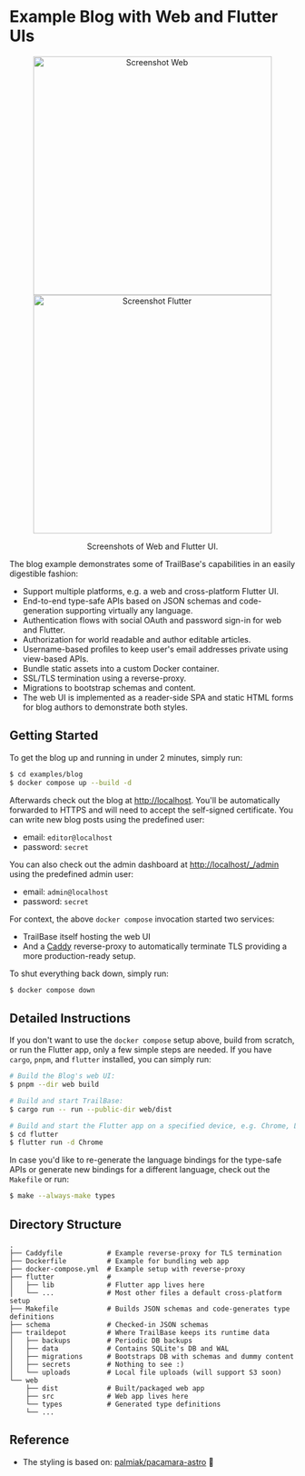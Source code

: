# Example Blog with Web and Flutter UIs

<p align="center">
  <picture align="center">
    <img
      height="420"
      src="screenshots/screenshot_web.png"
      alt="Screenshot Web"
    />
  </picture>

  <picture align="center">
    <img
      height="420"
      src="screenshots/screenshot_flutter.png"
      alt="Screenshot Flutter"
    />
  </picture>
</p>

<p align="center">
  Screenshots of Web and Flutter UI.
</p>

The blog example demonstrates some of TrailBase's capabilities in an easily
digestible fashion:

* Support multiple platforms, e.g. a web and cross-platform Flutter UI.
* End-to-end type-safe APIs based on JSON schemas and code-generation
  supporting virtually any language.
* Authentication flows with social OAuth and password sign-in for web and Flutter.
* Authorization for world readable and author editable articles.
* Username-based profiles to keep user's email addresses private using view-based APIs.
* Bundle static assets into a custom Docker container.
* SSL/TLS termination using a reverse-proxy.
* Migrations to bootstrap schemas and content.
* The web UI is implemented as a reader-side SPA and static HTML forms for blog
  authors to demonstrate both styles.

## Getting Started

To get the blog up and running in under 2 minutes, simply run:

```bash
$ cd examples/blog
$ docker compose up --build -d
```

Afterwards check out the blog at [http://localhost](http://localhost). You'll
be automatically forwarded to HTTPS and will need to accept the self-signed
certificate.
You can write new blog posts using the predefined user:

  * email: `editor@localhost`
  * password: `secret`

You can also check out the admin dashboard at
[http://localhost/_/admin](http://localhost/_/admin) using the predefined
admin user:

  * email: `admin@localhost`
  * password: `secret`

For context, the above `docker compose` invocation started two services:

 * TrailBase itself hosting the web UI
 * And a [Caddy](https://github.com/caddyserver/caddy) reverse-proxy to
   automatically terminate TLS providing a more production-ready setup.

To shut everything back down, simply run:

```bash
$ docker compose down
```

## Detailed Instructions

If you don't want to use the `docker compose` setup above, build from scratch, or
run the Flutter app, only a few simple steps are needed.
If you have `cargo`, `pnpm`, and `flutter` installed, you can simply run:

```bash
# Build the Blog's web UI:
$ pnpm --dir web build

# Build and start TrailBase:
$ cargo run -- run --public-dir web/dist

# Build and start the Flutter app on a specified device, e.g. Chrome, Linux, Emulator.
$ cd flutter
$ flutter run -d Chrome
```

In case you'd like to re-generate the language bindings for the type-safe APIs
or generate new bindings for a different language, check out the `Makefile` or
run:

```bash
$ make --always-make types
```

## Directory Structure

```
.
├── Caddyfile           # Example reverse-proxy for TLS termination
├── Dockerfile          # Example for bundling web app
├── docker-compose.yml  # Example setup with reverse-proxy
├── flutter             #
│   ├── lib             # Flutter app lives here
│   └── ...             # Most other files a default cross-platform setup
├── Makefile            # Builds JSON schemas and code-generates type definitions
├── schema              # Checked-in JSON schemas
├── traildepot          # Where TrailBase keeps its runtime data
│   ├── backups         # Periodic DB backups
│   ├── data            # Contains SQLite's DB and WAL
│   ├── migrations      # Bootstraps DB with schemas and dummy content
│   ├── secrets         # Nothing to see :)
│   └── uploads         # Local file uploads (will support S3 soon)
└── web
    ├── dist            # Built/packaged web app
    ├── src             # Web app lives here
    └── types           # Generated type definitions
    └── ...
```

## Reference

* The styling is based on: [palmiak/pacamara-astro](https://github.com/palmiak/pacamara-astro) 🙏
